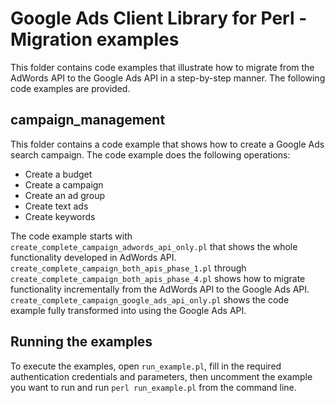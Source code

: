# Google Ads Client Library for Perl - Migration examples

This folder contains code examples that illustrate how to migrate from the
AdWords API to the Google Ads API in a step-by-step manner. The following code
examples are provided.

## campaign_management

This folder contains a code example that shows how to create a Google Ads search
campaign. The code example does the following operations:

  - Create a budget
  - Create a campaign
  - Create an ad group
  - Create text ads
  - Create keywords

The code example starts with `create_complete_campaign_adwords_api_only.pl` that
shows the whole functionality developed in AdWords API.
`create_complete_campaign_both_apis_phase_1.pl` through
`create_complete_campaign_both_apis_phase_4.pl` shows how to migrate functionality
incrementally from the AdWords API to the Google Ads API.
`create_complete_campaign_google_ads_api_only.pl` shows the code example fully
transformed into using the Google Ads API.

## Running the examples

To execute the examples, open `run_example.pl`, fill in the required authentication
credentials and parameters, then uncomment the example you want to run and run
`perl run_example.pl` from the command line.